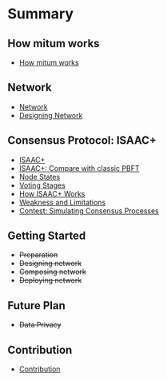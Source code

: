 # Summary

## How mitum works

* [How mitum works](how-mitum-works.md)

## Network

* [Network](network.md)
* [Designing Network](designing-network.md)

## Consensus Protocol: ISAAC+

* [ISAAC+](isaac+-introduction.md)
* [ISAAC+: Compare with classic PBFT](isaac+-compare-with-classic-pbft.md)
* [Node States](node-states.md)
* [Voting Stages](voting-stages.md)
* [How ISAAC+ Works](how-isaac+-works.md)
* [Weakness and Limitations](weakness-and-limitations.md)
* [Contest: Simulating Consensus Processes](contest.md)

## Getting Started

* ~~Preparation~~
* ~~Designing network~~
* ~~Composing network~~
* ~~Deploying network~~

## Future Plan

* ~~Data Privacy~~

## Contribution

* [Contribution](contribution.md)
